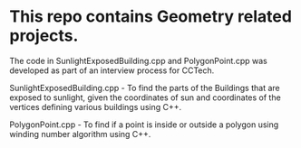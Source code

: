 # This repo contains Geometry related projects.

The code in SunlightExposedBuilding.cpp and PolygonPoint.cpp was developed as part of an interview process for CCTech.

SunlightExposedBuilding.cpp - To find the parts of the Buildings that are exposed to sunlight, given the coordinates of sun and coordinates of the vertices defining various buildings using C++. 

PolygonPoint.cpp - To find if a point is inside or outside a polygon using winding number algorithm using C++.
